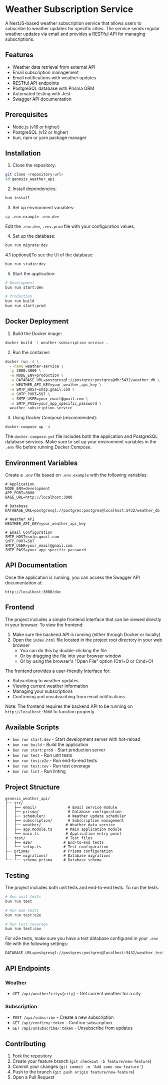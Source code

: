 # Weather Subscription Service

A NestJS-based weather subscription service that allows users to subscribe to weather updates for specific cities. The service sends regular weather updates via email and provides a RESTful API for managing subscriptions.

## Features

- Weather data retrieval from external API
- Email subscription management
- Email notifications with weather updates
- RESTful API endpoints
- PostgreSQL database with Prisma ORM
- Automated testing with Jest
- Swagger API documentation

## Prerequisites

- Node.js (v16 or higher)
- PostgreSQL (v12 or higher)
- bun, npm or yarn package manager

## Installation

1. Clone the repository:
```bash
git clone <repository-url>
cd genesis_weather_api
```

2. Install dependencies:
```bash
bun install
```

3. Set up environment variables:
```bash
cp .env.example .env.dev
```
Edit the `.env.dev`, `.env.prod` file with your configuration values.

4. Set up the database:
```bash
bun run migrate:dev
```
4.1 (optional)To see the UI of the database:
```bash
bun run studio:dev
```

5. Start the application:
```bash
# Development
bun run start:dev

# Production
bun run build
bun run start:prod
```

## Docker Deployment

1. Build the Docker image:
```bash
docker build -t weather-subscription-service .
```

2. Run the container:
```bash
docker run -d \
  --name weather-service \
  -p 3000:3000 \
  -e NODE_ENV=production \
  -e DATABASE_URL=postgresql://postgres:postgres@db:5432/weather_db \
  -e WEATHER_API_KEY=your_weather_api_key \
  -e SMTP_HOST=smtp.gmail.com \
  -e SMTP_PORT=587 \
  -e SMTP_USER=your_email@gmail.com \
  -e SMTP_PASS=your_app_specific_password \
  weather-subscription-service
```

3. Using Docker Compose (recommended):
```bash
docker-compose up -d
```

The `docker-compose.yml` file includes both the application and PostgreSQL database services. Make sure to set up your environment variables in the `.env` file before running Docker Compose.

## Environment Variables

Create a `.env` file based on `.env.example` with the following variables:

```env
# Application
NODE_ENV=development
APP_PORT=3000
BASE_URL=http://localhost:3000

# Database
DATABASE_URL=postgresql://postgres:postgres@localhost:5432/weather_db

# Weather API
WEATHER_API_KEY=your_weather_api_key

# Email Configuration
SMTP_HOST=smtp.gmail.com
SMTP_PORT=587
SMTP_USER=your_email@gmail.com
SMTP_PASS=your_app_specific_password
```

## API Documentation

Once the application is running, you can access the Swagger API documentation at:
```
http://localhost:3000/doc
```

## Frontend

The project includes a simple frontend interface that can be viewed directly in your browser. To view the frontend:

1. Make sure the backend API is running (either through Docker or locally)
2. Open the `index.html` file located in the project root directory in your web browser
   - You can do this by double-clicking the file
   - Or by dragging the file into your browser window
   - Or by using the browser's "Open File" option (Ctrl+O or Cmd+O)

The frontend provides a user-friendly interface for:
- Subscribing to weather updates
- Viewing current weather information
- Managing your subscriptions
- Confirming and unsubscribing from email notifications

Note: The frontend requires the backend API to be running on `http://localhost:3000` to function properly.

## Available Scripts

- `bun run start:dev` - Start development server with hot-reload
- `bun run build` - Build the application
- `bun run start:prod` - Start production server
- `bun run test` - Run unit tests
- `bun run test:e2e` - Run end-to-end tests
- `bun run test:cov` - Run test coverage
- `bun run lint` - Run linting

## Project Structure

```
genesis_weather_api/
├── src/
│   ├── email/              # Email service module
│   ├── prisma/             # Database configuration
│   ├── scheduler/          # Weather update scheduler
│   ├── subscription/       # Subscription management
│   ├── weather/           # Weather data service
│   ├── app.module.ts      # Main application module
│   └── main.ts            # Application entry point
├── test/                  # Test files
│   ├── e2e/              # End-to-end tests
│   └── setup.ts          # Test configuration
├── prisma/               # Prisma configuration
│   ├── migrations/       # Database migrations
└── └── schema.prisma     # Database schema
```

## Testing

The project includes both unit tests and end-to-end tests. To run the tests:

```bash
# Run unit tests
bun run test

# Run e2e tests
bun run test:e2e

# Run test coverage
bun run test:cov
```

For e2e tests, make sure you have a test database configured in your `.env` file with the following settings:
```env
DATABASE_URL=postgresql://postgres:postgres@localhost:5432/weather_test
```

## API Endpoints

### Weather
- `GET /api/weather?city={city}` - Get current weather for a city

### Subscription
- `POST /api/subscribe` - Create a new subscription
- `GET /api/confirm/:token` - Confirm subscription
- `GET /api/unsubscribe/:token` - Unsubscribe from updates

## Contributing

1. Fork the repository
2. Create your feature branch (`git checkout -b feature/new-feature`)
3. Commit your changes (`git commit -m 'Add some new feature'`)
4. Push to the branch (`git push origin feature/new-feature`)
5. Open a Pull Request